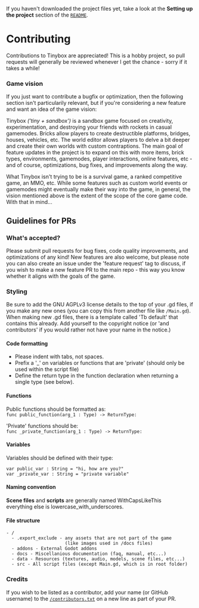 If you haven't downloaded the project files yet, take a look at the **Setting up the project** section of the [`README`](../README.md).

# Contributing
Contributions to Tinybox are appreciated! This is a hobby project, so pull requests will generally be reviewed whenever I get the chance - sorry if it takes a while!

### Game vision
If you just want to contribute a bugfix or optimization, then the following section isn't particularily relevant, but if you're considering a new feature and want an idea of the game vision:

Tinybox *('tiny + sandbox')* is a sandbox game focused on creativity, experimentation, and destroying your friends with rockets in casual gamemodes. Bricks allow players to create destructible platforms, bridges, houses, vehicles, etc. The world editor allows players to delve a bit deeper and create their own worlds with custom contraptions. The main goal of feature updates in the project is to expand on this with more items, brick types, environments, gamemodes, player interactions, online features, etc - and of course, optimizations, bug fixes, and improvements along the way.

What Tinybox isn't trying to be is a survival game, a ranked competitive game, an MMO, etc. While some features such as custom world events or gamemodes might eventually make their way into the game, in general, the vision mentioned above is the extent of the scope of the core game code. With that in mind...


## Guidelines for PRs
### What's accepted?
Please submit pull requests for bug fixes, code quality improvements, and optimizations of any kind! New features are also welcome, but please note you can also create an issue under the 'feature request' tag to discuss, if you wish to make a new feature PR to the main repo - this way you know whether it aligns with the goals of the game.

### Styling
Be sure to add the GNU AGPLv3 license details to the top of your .gd files, if you make any new ones (you can copy this from another file like `/Main.gd`). When making new .gd files, there is a template called 'Tb default' that contains this already. Add yourself to the copyright notice (or 'and contributors' if you would rather not have your name in the notice.)

#### Code formatting
- Please indent with tabs, not spaces.
- Prefix a '_' on variables or functions that are 'private' (should only be used within the script file)
- Define the return type in the function declaration when returning a single type (see below).

#### Functions
Public functions should be formatted as:<br>
`func public_function(arg_1 : Type) -> ReturnType:`

'Private' functions should be:<br>
`func _private_function(arg_1 : Type) -> ReturnType:`

#### Variables

Variables should be defined with their type:

`var public_var : String = "hi, how are you?"`<br>
`var _private_var : String = "private variable"`

#### Naming convention

**Scene files** and **scripts** are generally named WithCapsLikeThis<br>
everything else is lowercase_with_underscores.

#### File structure

```
- /
  - .export_exclude - any assets that are not part of the game
                      (like images used in /docs files)
  - addons - External Godot addons
  - docs - Miscellanious documentation (faq, manual, etc...)
  - data - Resources (textures, audio, models, scene files, etc...)
  - src - All script files (except Main.gd, which is in root folder)
```

### Credits
If you wish to be listed as a contributor, add your name (or GitHub username) to the [`/contributors.txt`](../contributors.txt) on a new line as part of your PR.
